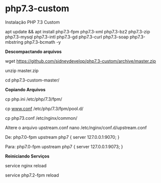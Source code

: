 # php7.3-custom
Instalação PHP 7.3 Custom

apt update && apt install php7.3-fpm php7.3-xml php7.3-bz2 php7.3-zip php7.3-mysql php7.3-intl php7.3-gd php7.3-curl php7.3-soap php7.3-mbstring php7.3-bcmath -y

<b>Descompactando arquivos</b>

wget https://github.com/sidneydevelop/php7.3-custom/archive/master.zip

unzip master.zip

cd php7.3-custom-master/

<b>Copiando Arquivos</b>

cp php.ini /etc/php/7.3/fpm/

cp www.conf /etc/php/7.3/fpm/pool.d/

cp php73.conf /etc/nginx/common/

Altere o arquivo upstream.conf
nano /etc/nginx/conf.d/upstream.conf

De:
php7.0-fpm
upstream php7 {
    server 127.0.0.1:9070;
}

Para:
php7.0-fpm
upstream php7 {
    server 127.0.0.1:9073;
}

<b>Reiniciando Serviços</b>

service nginx reload

service php7.2-fpm reload
